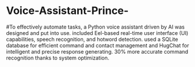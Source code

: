 # Voice-Assistant-Prince-
#To effectively automate tasks, a Python voice assistant driven by AI was designed and put into use. included Eel-based real-time user interface (UI) capabilities, speech recognition, and hotword detection. used a SQLite database for efficient command and contact management and HugChat for intelligent and precise response generating. 30% more accurate command recognition thanks to system optimization.
